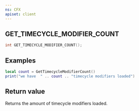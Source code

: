 ```yaml
---
ns: CFX
apiset: client
---
```

## GET_TIMECYCLE_MODIFIER_COUNT

```c
int GET_TIMECYCLE_MODIFIER_COUNT();
```

## Examples

```lua
local count = GetTimecycleModifierCount()
print("we have  " .. count .. "timecycle modifiers loaded")
```

## Return value
Returns the amount of timecycle modifiers loaded.
